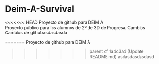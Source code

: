 # Deim-A-Survival
<<<<<<< HEAD
 Proyecto de github para DEIM A <br>
 Proyecto público para los alumnos de 2º de 3D de Progresa.
 Cambios
 Cambios de githubasdasdasda
 
=======
 Proyecto de github para DEIM A
>>>>>>> parent of 1a4c3a4 (Update README.md)
>>>>>>> asdasdasdasdasd
